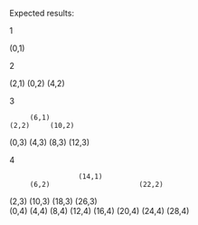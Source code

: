 Expected results:

1

(0,1)

2

   (2,1)
(0,2) (4,2)

3

         (6,1)
    (2,2)     (10,2)
(0,3) (4,3) (8,3) (12,3)

4

                     (14,1)                              
         (6,2)                      (22,2)           
   (2,3)       (10,3)         (18,3)       (26,3)      
(0,4) (4,4) (8,4) (12,4) (16,4)  (20,4) (24,4) (28,4)
